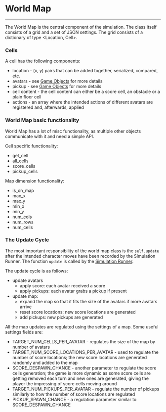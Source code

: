 # World Map

---

The World Map is the central component of the simulation. The class itself consists of a grid and a set of JSON settings. The grid consists of a dictionary of type <Location, Cell>.

### Cells

A cell has the following components:
* location - (x, y) pairs that can be added together, serialized, compared, etc.
* avatars - see [Game Objects](game-objects) for more details
* pickup - see [Game Objects](game-objects) for more details
* cell content - the cell content can either be a score cell, an obstacle or a plain floor cell
* actions - an array where the intended actions of different avatars are registered and, afterwards, applied

### World Map basic functionality 

World Map has a lot of misc functionality, as multiple other objects communicate with it and need a simple API. 

Cell specific functionality:
* get_cell
* all_cells
* score_cells
* pickup_cells

Map dimension functionality:
* is_on_map
* max_x
* max_y
* min_x
* min_y
* num_cols
* num_rows
* num_cells

### The Update Cycle 

The most important responsibility of the world map class is the `self.update` after the intended character moves have been recorded by the Simulation Runner. The function `update` is called by the [Simulation Runner](simulation-runner). 

The update cycle is as follows:
* update avatars
   * apply score: each avatar received a score
   * apply pickups: each avatar grabs a pickup if present
* update map:
   * expand the map so that it fits the size of the avatars if more avatars arrive
   * reset score locations: new score locations are generated
   * add pickups: new pickups are generated

All the map updates are regulated using the settings of a map. Some useful settings fields are:
* TARGET_NUM_CELLS_PER_AVATAR - regulates the size of the map by number of avatars
* TARGET_NUM_SCORE_LOCATIONS_PER_AVATAR - used to regulate the number of score locations; the new score locations are generated randomly and added to the map
* SCORE_DESPAWN_CHANCE - another parameter to regulate the score cells generation; the game is more dynamic as some score cells are getting removed each turn and new ones are generated, giving the player the impressing of score cells moving around
* TARGET_NUM_PICKUPS_PER_AVATAR - regulate the number of pickups similarly to how the number of score locations are regulated
* PICKUP_SPAWN_CHANCE - a regulation parameter similar to SCORE_DESPAWN_CHANCE 

[simulation-runner]: simulation-runner.md

